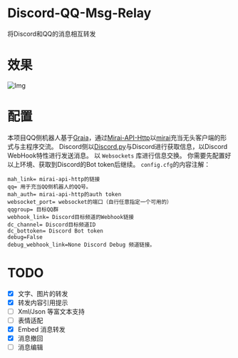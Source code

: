 # Discord-QQ-Msg-Relay
将Discord和QQ的消息相互转发
# 效果
![Img](https://github.com/Teahouse-Studios/Discord-QQ-Msg-Relay/blob/main/20201117144204.png?raw=true)
# 配置
本项目QQ侧机器人基于[Graia](https://github.com/GraiaProject/Application)，通过[Mirai-API-Http](https://github.com/project-mirai/mirai-api-http)以[mirai](https://github.com/mamoe/mirai)充当无头客户端的形式与主程序交流。
Discord侧以[Discord.py](https://github.com/Rapptz/discord.py)与Discord进行获取信息，以Discord WebHook特性进行发送消息。
以 `Websockets` 库进行信息交换。
你需要先配置好以上环境、获取到Discord的Bot token后继续。
`config.cfg`的内容注解：
```
mah_link= mirai-api-http的链接
qq= 用于充当QQ侧机器人的QQ号。
mah_auth= mirai-api-http的auth token
websocket_port= websocket的端口（自行任意指定一个可用的）
qqgroup= 目标QQ群
webhook_link= Discord目标频道的Webhook链接
dc_channel= Discord目标频道ID
dc_bottoken= Discord Bot token
debug=False
debug_webhook_link=None Discord Debug 频道链接。
```
# TODO
- [x] 文字、图片的转发
- [x] 转发内容引用提示
- [ ] Xml/Json 等富文本支持
- [ ] 表情适配
- [x] Embed 消息转发
- [x] 消息撤回
- [ ] 消息编辑
